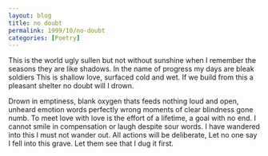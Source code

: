 ```yaml
---
layout: blog
title: no doubt
permalink: 1999/10/no-doubt
categories: [Poetry]
---
```


This is the world ugly
sullen but not without sunshine
when I remember the seasons
they are like shadows. In the name
of progress my days are bleak soldiers
This is shallow love,  surfaced
cold and wet. If we build
from this a pleasant shelter no
doubt will I drown.

Drown in emptiness, blank
oxygen thats feeds nothing
loud and open, unheard emotion
words perfectly wrong 
moments of clear blindness
gone numb. To meet love
with love is the effort of a lifetime,
a goal with no end. I cannot
smile in compensation
or laugh despite sour words. I
have wandered into this
I must not wander out.
All actions will be deliberate,
Let no one say I fell into
this grave. Let them
see that I dug it first.

